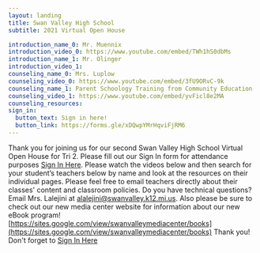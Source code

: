 ```yaml
---
layout: landing
title: Swan Valley High School
subtitle: 2021 Virtual Open House

introduction_name_0: Mr. Muennix
introduction_video_0: https://www.youtube.com/embed/TWh1hS0dbMs
introduction_name_1: Mr. Olinger
introduction_video_1:
counseling_name_0: Mrs. Luplow
counseling_video_0: https://www.youtube.com/embed/3fU9ORvC-9k
counseling_name_1: Parent Schoology Training from Community Education
counseling_video_1: https://www.youtube.com/embed/yvFicl8e2MA
counseling_resources:
sign_in:
  button_text: Sign in here!
  button_link: https://forms.gle/xDQwpYMrHqviFjRM6
---
```


Thank you for joining us for our second Swan Valley High School Virtual Open House for Tri 2. Please fill out our Sign In form for attendance purposes [Sign In Here](https://forms.gle/xDQwpYMrHqviFjRM6). Please watch the videos below and then search for your student’s teachers below by name and look at the resources on their individual pages. Please feel free to email teachers directly about their classes' content and classroom policies. Do you have technical questions? Email Mrs. Lalejini at alalejini@swanvalley.k12.mi.us. Also please be sure to check out our new media center website for information about our new eBook program! [https://sites.google.com/view/swanvalleymediacenter/books](https://sites.google.com/view/swanvalleymediacenter/books) Thank you! Don't forget to [Sign In Here](https://forms.gle/xDQwpYMrHqviFjRM6)